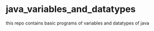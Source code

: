 # java_variables_and_datatypes
this repo contains basic programs of variables and datatypes of java
